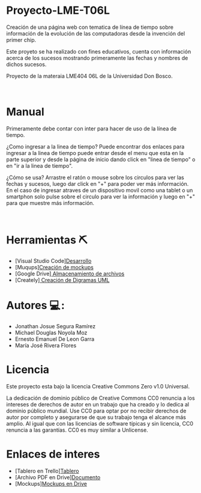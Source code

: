 # Proyecto-LME-T06L
<p>Creación de una página web con tematica de línea de tiempo sobre información de la evolución de las computadoras desde la invención del primer chip.</p>
<p>Este proyeto se ha realizado con fines educativos, cuenta con información acerca de los sucesos mostrando primeramente las fechas y nombres de dichos sucesos.</p>
<p>Proyecto de la materaia LME404 06L de la Universidad Don Bosco.</p>
<br>
<h1>Manual</h1>
<p>Primeramente debe contar con inter para hacer de uso de la línea de tiempo.

 ¿Como ingresar a la linea de tiempo?
Puede encontrar dos enlaces para ingresar a la linea de tiempo puede entrar desde el menu que esta en la parte superior y desde la página de inicio dando click en 
 "linea de tiempo" o en "ir a la linea de tiempo".

¿Cómo se usa?
Arrastre el ratón o mouse sobre los circulos para ver las fechas y sucesos, luego dar click en "+" para poder ver más información.
En el caso de ingresar atraves de un dispositivo movil como una tablet o un smartphon solo pulse sobre el circulo para ver la información y luego en "+" para que 
muestre más información.</p>
<br>
<h1>Herramientas ⛏️ </h1>
 <ul>
   <li>[Visual Studio Code]<a href=https://code.visualstudio.com>Desarrollo</a></li>
 <li>[Muqups]<a href=https://app.moqups.com>Creación de mockups</a></li>
 <li>[Google Drive]<a href=https://www.google.com/intl/es/drive> Almacenamiento de archivos</a></li>
 <li>[Creately]<a href=https://app.creately.com/> Creación de Digramas UML</a></li>
 </ul>
 <h1>Autores 💻 :</h1>
  <ul>
 <li>Jonathan Josue Segura Ramírez</li>
 <li>Michael Douglas Noyola Moz</li>
 <li>Ernesto Emanuel De Leon Garra</li>
 <li>María José Rivera Flores</li>
 </ul>
 <h1>Licencia </h1>
 <p>Este proyecto esta bajo la licencia Creative Commons Zero v1.0 Universal.</p>
 <p>La dedicación de dominio público de Creative Commons CC0 renuncia a los intereses de derechos de autor en un trabajo que ha creado y lo dedica al dominio   público mundial. Use CC0 para optar por no recibir derechos de autor por completo y asegurarse de que su trabajo tenga el alcance más amplio. Al igual que con las licencias de software típicas y sin licencia, CC0 renuncia a las garantías. CC0 es muy similar a Unlicense.</P>
 <h1>Enlaces de interes</h1>
 <ul>
 <li>[Tablero en Trello]<a href=https://trello.com/w/proyectolmet06l>Tablero</a></li>
 <li>[Archivo PDF en Drive]<a href=https://drive.google.com/file/d/1pgDaT6tHxLiAi0TFcGTfWVxlFwNWI8FH/view?usp=sharing>Documento</a></li>
 <li>[Mockups]<a href=https://drive.google.com/file/d/1HZHH4BK5MWJlIdLMhhy3FyBbMG3V3xNj/view?usp=sharing >Mockups en Drive</a></li>
